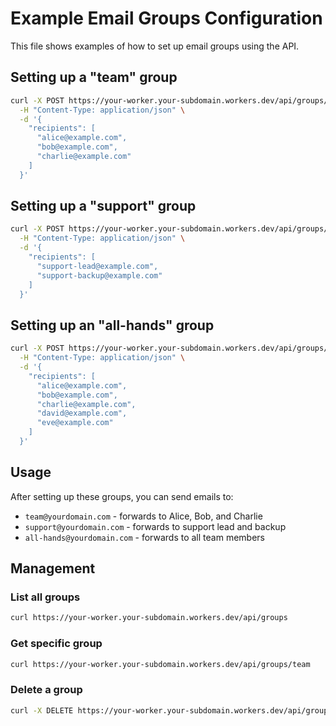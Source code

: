 # Example Email Groups Configuration

This file shows examples of how to set up email groups using the API.

## Setting up a "team" group

```bash
curl -X POST https://your-worker.your-subdomain.workers.dev/api/groups/team \
  -H "Content-Type: application/json" \
  -d '{
    "recipients": [
      "alice@example.com",
      "bob@example.com",
      "charlie@example.com"
    ]
  }'
```

## Setting up a "support" group

```bash
curl -X POST https://your-worker.your-subdomain.workers.dev/api/groups/support \
  -H "Content-Type: application/json" \
  -d '{
    "recipients": [
      "support-lead@example.com",
      "support-backup@example.com"
    ]
  }'
```

## Setting up an "all-hands" group

```bash
curl -X POST https://your-worker.your-subdomain.workers.dev/api/groups/all-hands \
  -H "Content-Type: application/json" \
  -d '{
    "recipients": [
      "alice@example.com",
      "bob@example.com",
      "charlie@example.com",
      "david@example.com",
      "eve@example.com"
    ]
  }'
```

## Usage

After setting up these groups, you can send emails to:

- `team@yourdomain.com` - forwards to Alice, Bob, and Charlie
- `support@yourdomain.com` - forwards to support lead and backup
- `all-hands@yourdomain.com` - forwards to all team members

## Management

### List all groups
```bash
curl https://your-worker.your-subdomain.workers.dev/api/groups
```

### Get specific group
```bash
curl https://your-worker.your-subdomain.workers.dev/api/groups/team
```

### Delete a group
```bash
curl -X DELETE https://your-worker.your-subdomain.workers.dev/api/groups/team
```
